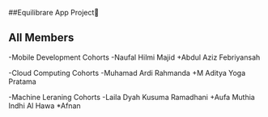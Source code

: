 ##Equilibrare App Project👋




## All Members
-Mobile Development Cohorts
-Naufal Hilmi Majid
+Abdul Aziz Febriyansah

-Cloud Computing Cohorts
-Muhamad Ardi Rahmanda
+M Aditya Yoga Pratama

-Machine Leraning Cohorts 
-Laila Dyah Kusuma Ramadhani
+Aufa Muthia Indhi Al Hawa
*Afnan


<!--
**Equilibrare/Equilibrare** is a ✨ _special_ ✨ repository because its `README.md` (this file) appears on your GitHub profile.

Here are some ideas to get you started:

- 🔭 I’m currently working on Bangkit Academy Capstone Project
- 🌱 I’m currently learning Cloud Computing
- 👯 I’m looking to collaborate on ...
- 🤔 I’m looking for help with ...
- 💬 Ask me about ...
- 📫 How to reach me: ...    
- 😄 Pronouns: ...
- ⚡ Fun fact: ...
-->
